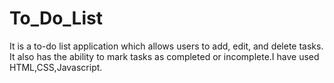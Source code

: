 # To_Do_List
It is a to-do list application which allows users to add, edit, and delete tasks. It also has the ability to mark tasks as completed or incomplete.I have used HTML,CSS,Javascript.
